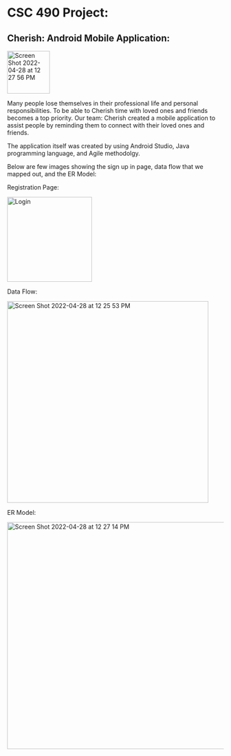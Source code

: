 # CSC 490 Project:
## Cherish: Android Mobile Application:
<img width="99" alt="Screen Shot 2022-04-28 at 12 27 56 PM" src="https://user-images.githubusercontent.com/69876473/165800151-2e531a7d-65a6-46d4-be12-8d2535493320.png">




Many people lose themselves in their professional life and personal responsibilities. To be able to Cherish time with loved ones and 
friends becomes a top priority. Our team: Cherish created a mobile application to assist people by reminding them to connect with 
their loved ones and friends. 

The application itself was created by using Android Studio, Java programming language, and Agile methodolgy.

Below are few images showing the sign up in page, data flow that we mapped out, and the ER Model:

Registration Page:

<img width = "197" alt = "Login" src="https://user-images.githubusercontent.com/69876473/165800836-d407448e-181e-4376-827b-172506cdf5e2.jpeg">


Data Flow:

<img width="468" alt="Screen Shot 2022-04-28 at 12 25 53 PM" src="https://user-images.githubusercontent.com/69876473/165799767-d641b373-762e-44b9-a123-264a1d6278a6.png">


ER Model:

<img width="527" alt="Screen Shot 2022-04-28 at 12 27 14 PM" src="https://user-images.githubusercontent.com/69876473/165799997-cb20b6c7-c1ea-4d40-ae61-e3acb16e65a9.png">
